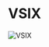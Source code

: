 # VSIX
![VSIX](https://user-images.githubusercontent.com/80381121/131448560-80c66dde-e96e-42e5-80f0-5b8d18dbbac5.png)
